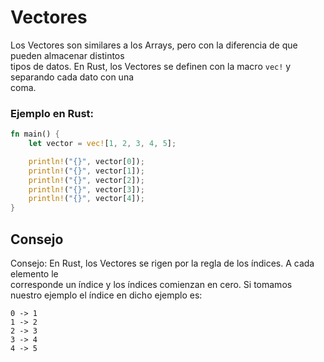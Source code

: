 # Vectores
Los Vectores son similares a los Arrays, pero con la diferencia de que pueden almacenar distintos \
tipos de datos. En Rust, los Vectores se definen con la macro `vec!` y separando cada dato con una \
coma.

### Ejemplo en Rust:
```rust
fn main() {
    let vector = vec![1, 2, 3, 4, 5];

    println!("{}", vector[0]);
    println!("{}", vector[1]);
    println!("{}", vector[2]);
    println!("{}", vector[3]);
    println!("{}", vector[4]);
}
```

## Consejo
Consejo: En Rust, los Vectores se rigen por la regla de los índices. A cada elemento le \
corresponde un índice y los índices comienzan en cero.
Si tomamos nuestro ejemplo el índice en dicho ejemplo es:
```
0 -> 1
1 -> 2
2 -> 3
3 -> 4
4 -> 5
```


